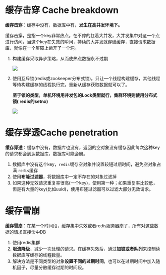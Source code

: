 #  **缓存击穿** Cache breakdown

**缓存击穿**：缓存中没有，数据库中有，**发生在高并发环境下。**

缓存击穿，是指一个key非常热点，在不停的扛着大并发，大并发集中对这一个点进行访问，当这个key在失效的瞬间，持续的大并发就穿破缓存，直接请求数据库，就像在一个屏障上凿开了一个洞。

1. 构建缓存采取异步策略，从而使热点数据永不过期

   ![](https://img2018.cnblogs.com/blog/1558776/201906/1558776-20190623161010790-1691300786.png)

2. 使用互斥锁(redis或zookeeper分布式锁)。只让一个线程构建缓存，其他线程等待构建缓存的线程执行完，重新从缓存获取数据就可以了。

   **至于锁的类型，单机环境用并发包的Lock类型就行，集群环境则使用分布式锁( redis的setnx)**

   ![](https://img2018.cnblogs.com/blog/1558776/201906/1558776-20190623160346016-1677811775.png)

# 缓存穿透Cache penetration

**缓存穿透**：缓存中没有，数据库也没有，返回的空对象没有缓存因此每次这种key的请求都会到达数据库，数据库可能会崩。

1. 数据库中没有这个key，`redis`缓存空对象并设置较短过期时间，避免空对象占满 `redis`缓存
2. 使用**布隆过滤器**，将数据库中一定不存在的对象过滤掉
3. 如果这种无效请求重复率很高(一个key)，使用第一种；如果重复率比较低，但是有大量的key(比如uuid)，使用布隆过滤器可以过滤大部分无效请求。

# 缓存雪崩

**缓存雪崩**：在某一个时间段，缓存集中失效或者redis服务器崩了，所有对这些数据的请求直接命中DB

1. 使用redis集群
2. **限流降级**，减少一次处理的请求。在缓存失效后，通过**加锁或者队列**来控制读数据库写缓存的线程数量。
3. 解决方法是不同类型的对象**设置不同的过期时间**，也可以在过期时间中加入随机因子，尽量分散缓存过期的时间段。